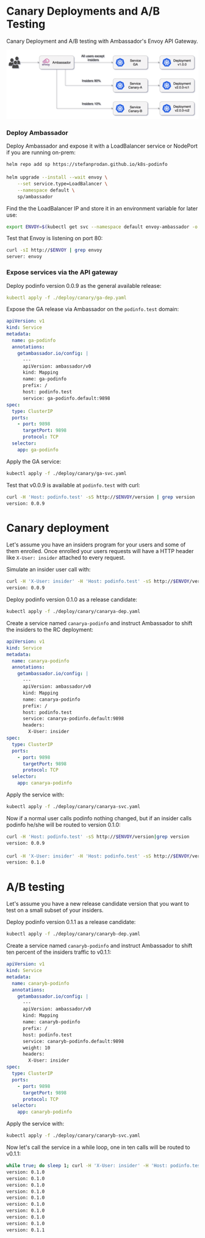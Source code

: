 # Canary Deployments and A/B Testing

Canary Deployment and A/B testing with Ambassador's Envoy API Gateway. 

![StatefulSets](diagrams/canary.png)

### Deploy Ambassador

Deploy Ambassador and expose it with a LoadBalancer service or NodePort if you are running on-prem:

```bash
helm repo add sp https://stefanprodan.github.io/k8s-podinfo

helm upgrade --install --wait envoy \
    --set service.type=LoadBalancer \
    --namespace default \
    sp/ambassador
```

Find the the LoadBalancer IP and store it in an environment variable for later use:

```bash
export ENVOY=$(kubectl get svc --namespace default envoy-ambassador -o jsonpath='{.status.loadBalancer.ingress[0].ip}')
```

Test that Envoy is listening on port 80:

```bash
curl -sI http://$ENVOY | grep envoy
server: envoy
``` 

### Expose services via the API gateway

Deploy podinfo version 0.0.9 as the general available release:

```yaml
kubectl apply -f ./deploy/canary/ga-dep.yaml
```

Expose the GA release via Ambassador on the `podinfo.test` domain:

```yaml
apiVersion: v1
kind: Service
metadata:
  name: ga-podinfo
  annotations:
    getambassador.io/config: |
      ---
      apiVersion: ambassador/v0
      kind: Mapping
      name: ga-podinfo
      prefix: /
      host: podinfo.test
      service: ga-podinfo.default:9898
spec:
  type: ClusterIP
  ports:
    - port: 9898
      targetPort: 9898
      protocol: TCP
  selector:
    app: ga-podinfo
```

Apply the GA service:

```bash
kubectl apply -f ./deploy/canary/ga-svc.yaml
```

Test that v0.0.9 is available at `podinfo.test` with curl:

```bash
curl -H 'Host: podinfo.test' -sS http://$ENVOY/version | grep version
version: 0.0.9
```

# Canary deployment

Let's assume you have an insiders program for your users and some of them enrolled.
Once enrolled your users requests will have a HTTP header like `X-User: insider` attached to every request.

Simulate an insider user call with:

```bash
curl -H 'X-User: insider' -H 'Host: podinfo.test' -sS http://$ENVOY/version | grep version
version: 0.0.9
```

Deploy podinfo version 0.1.0 as a release candidate:

```bash
kubectl apply -f ./deploy/canary/canarya-dep.yaml
```

Create a service named `canarya-podinfo` and instruct Ambassador to shift the insiders to the RC deployment:

```yaml
apiVersion: v1
kind: Service
metadata:
  name: canarya-podinfo
  annotations:
    getambassador.io/config: |
      ---
      apiVersion: ambassador/v0
      kind: Mapping
      name: canarya-podinfo
      prefix: /
      host: podinfo.test
      service: canarya-podinfo.default:9898
      headers:
        X-User: insider
spec:
  type: ClusterIP
  ports:
    - port: 9898
      targetPort: 9898
      protocol: TCP
  selector:
    app: canarya-podinfo
```

Apply the service with:

```bash
kubectl apply -f ./deploy/canary/canarya-svc.yaml
```

Now if a normal user calls podinfo nothing changed, but if an insider calls podinfo he/she will be routed to version 0.1.0:

```bash
curl -H 'Host: podinfo.test' -sS http://$ENVOY/version|grep version
version: 0.0.9

curl -H 'X-User: insider' -H 'Host: podinfo.test' -sS http://$ENVOY/version|grep version
version: 0.1.0
```

# A/B testing

Let's assume you have a new release candidate version that you want to test on a small subset of your 
insiders. 

Deploy podinfo version 0.1.1 as a release candidate:

```bash
kubectl apply -f ./deploy/canary/canaryb-dep.yaml
```

Create a service named `canaryb-podinfo` and instruct Ambassador to shift ten percent of
the insiders traffic to v0.1.1:

```yaml
apiVersion: v1
kind: Service
metadata:
  name: canaryb-podinfo
  annotations:
    getambassador.io/config: |
      ---
      apiVersion: ambassador/v0
      kind: Mapping
      name: canaryb-podinfo
      prefix: /
      host: podinfo.test
      service: canaryb-podinfo.default:9898
      weight: 10
      headers:
        X-User: insider
spec:
  type: ClusterIP
  ports:
    - port: 9898
      targetPort: 9898
      protocol: TCP
  selector:
    app: canaryb-podinfo
```

Apply the service with:

```bash
kubectl apply -f ./deploy/canary/canaryb-svc.yaml
```

Now let's call the service in a while loop, one in ten calls will be routed to v0.1.1:

```bash
while true; do sleep 1; curl -H 'X-User: insider' -H 'Host: podinfo.test' -sS http://$ENVOY/version|grep version; done
version: 0.1.0
version: 0.1.0
version: 0.1.0
version: 0.1.0
version: 0.1.0
version: 0.1.0
version: 0.1.0
version: 0.1.0
version: 0.1.0
version: 0.1.1
```
